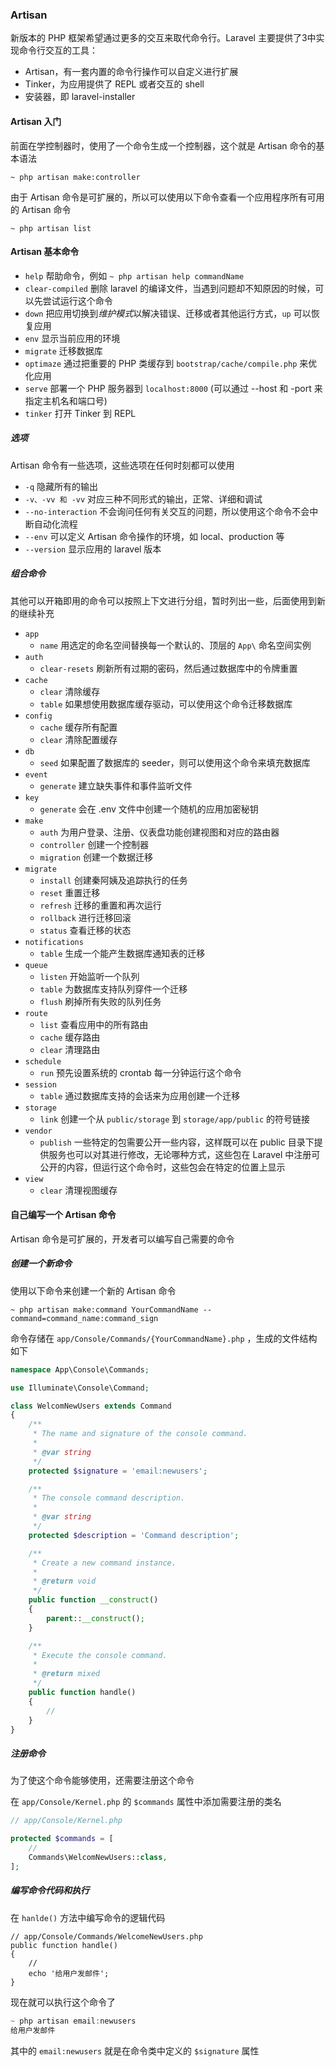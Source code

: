 ### Artisan

新版本的 PHP 框架希望通过更多的交互来取代命令行。Laravel 主要提供了3中实现命令行交互的工具：
- Artisan，有一套内置的命令行操作可以自定义进行扩展
- Tinker，为应用提供了 REPL 或者交互的 shell
- 安装器，即 laravel-installer

#### Artisan 入门

前面在学控制器时，使用了一个命令生成一个控制器，这个就是 Artisan 命令的基本语法

`~ php artisan make:controller`

由于 Artisan 命令是可扩展的，所以可以使用以下命令查看一个应用程序所有可用的 Artisan 命令

`~ php artisan list`

#### Artisan 基本命令

- `help` 帮助命令，例如 `~ php artisan help commandName`
- `clear-compiled` 删除 laravel 的编译文件，当遇到问题却不知原因的时候，可以先尝试运行这个命令
- `down` 把应用切换到*维护模式*以解决错误、迁移或者其他运行方式，`up` 可以恢复应用
- `env` 显示当前应用的环境
- `migrate` 迁移数据库
- `optimaze` 通过把重要的 PHP 类缓存到 `bootstrap/cache/compile.php` 来优化应用
- `serve` 部署一个 PHP 服务器到 `localhost:8000` (可以通过 --host 和 -port 来指定主机名和端口号)
- `tinker` 打开 Tinker 到 REPL

##### 选项

Artisan 命令有一些选项，这些选项在任何时刻都可以使用

- `-q` 隐藏所有的输出
- `-v、-vv 和 -vv` 对应三种不同形式的输出，正常、详细和调试
- `--no-interaction` 不会询问任何有关交互的问题，所以使用这个命令不会中断自动化流程
- `--env` 可以定义 Artisan 命令操作的环境，如 local、production 等
- `--version` 显示应用的 laravel 版本

##### 组合命令

其他可以开箱即用的命令可以按照上下文进行分组，暂时列出一些，后面使用到新的继续补充

- `app`
    - `name` 用选定的命名空间替换每一个默认的、顶层的 `App\` 命名空间实例
- `auth`
    - `clear-resets` 刷新所有过期的密码，然后通过数据库中的令牌重置
- `cache`
    - `clear` 清除缓存
    - `table` 如果想使用数据库缓存驱动，可以使用这个命令迁移数据库
- `config`
    - `cache` 缓存所有配置
    - `clear` 清除配置缓存
- `db`
    - `seed` 如果配置了数据库的 seeder，则可以使用这个命令来填充数据库
- `event`
    - `generate` 建立缺失事件和事件监听文件
- `key`
    - `generate` 会在 .env 文件中创建一个随机的应用加密秘钥
- `make`
    - `auth` 为用户登录、注册、仪表盘功能创建视图和对应的路由器
    - `controller` 创建一个控制器
    - `migration` 创建一个数据迁移
- `migrate`
    - `install` 创建秦阿姨及追踪执行的任务
    - `reset` 重置迁移
    - `refresh` 迁移的重置和再次运行
    - `rollback` 进行迁移回滚
    - `status` 查看迁移的状态
- `notifications`
    - `table` 生成一个能产生数据库通知表的迁移
- `queue`
    - `listen` 开始监听一个队列
    - `table` 为数据库支持队列穿件一个迁移
    - `flush` 刷掉所有失败的队列任务
- `route`
    - `list` 查看应用中的所有路由
    - `cache` 缓存路由
    - `clear` 清理路由
- `schedule`
    - `run` 预先设置系统的 crontab 每一分钟运行这个命令
- `session`
    - `table` 通过数据库支持的会话来为应用创建一个迁移
- `storage`
    - `link` 创建一个从 `public/storage` 到 `storage/app/public` 的符号链接
- `vendor`
    - `publish` 一些特定的包需要公开一些内容，这样既可以在 public 目录下提供服务也可以对其进行修改，无论哪种方式，这些包在 Laravel 中注册可公开的内容，但运行这个命令时，这些包会在特定的位置上显示
- `view`
    - `clear` 清理视图缓存
    
#### 自己编写一个 Artisan 命令

Artisan 命令是可扩展的，开发者可以编写自己需要的命令

##### 创建一个新命令

使用以下命令来创建一个新的 Artisan 命令

`~ php artisan make:command YourCommandName --command=command_name:command_sign`

命令存储在 `app/Console/Commands/{YourCommandName}.php` ，生成的文件结构如下

````php
namespace App\Console\Commands;

use Illuminate\Console\Command;

class WelcomNewUsers extends Command
{
    /**
     * The name and signature of the console command.
     *
     * @var string
     */
    protected $signature = 'email:newusers';

    /**
     * The console command description.
     *
     * @var string
     */
    protected $description = 'Command description';

    /**
     * Create a new command instance.
     *
     * @return void
     */
    public function __construct()
    {
        parent::__construct();
    }

    /**
     * Execute the console command.
     *
     * @return mixed
     */
    public function handle()
    {
        //
    }
}
````

##### 注册命令

为了使这个命令能够使用，还需要注册这个命令

在 `app/Console/Kernel.php` 的 `$commands` 属性中添加需要注册的类名

````php
// app/Console/Kernel.php

protected $commands = [
    //
    Commands\WelcomNewUsers::class,
];
````

##### 编写命令代码和执行

在 `hanlde()` 方法中编写命令的逻辑代码

````
// app/Console/Commands/WelcomeNewUsers.php
public function handle()
{
    //
    echo '给用户发邮件';
}
````

现在就可以执行这个命令了

````powershell
~ php artisan email:newusers
给用户发邮件
````

其中的 `email:newusers` 就是在命令类中定义的 `$signature` 属性
